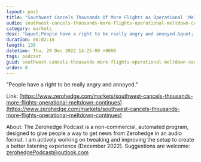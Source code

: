 ```yaml
---
layout: post
title: "Southwest Cancels Thousands Of More Flights As Operational 'Meltdown' Continues"
audio: southwest-cancels-thousands-more-flights-operational-meltdown-continues-0
category: markets
desc: "&quot;People have a right to be really angry and annoyed.&quot; "
duration: 00:02:16
length: 136
datetime: Thu, 29 Dec 2022 14:25:00 +0000
tags: podcast
guid: southwest-cancels-thousands-more-flights-operational-meltdown-continues-0
order: 0
---
```

&quot;People have a right to be really angry and annoyed.&quot; 

Link: [https://www.zerohedge.com/markets/southwest-cancels-thousands-more-flights-operational-meltdown-continues](https://www.zerohedge.com/markets/southwest-cancels-thousands-more-flights-operational-meltdown-continues)

About: The Zerohedge Podcast is a non-commercial, automated program, designed to give people a way to get news from Zerohedge in an audio format.  I am actively working on tweaking and improving the setup to create a better listening experience (December 2022).  Suggestions are welcome: [zerohedgePodcast@outlook.com](mailto:zerohedgePodcast@outlook.com)